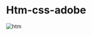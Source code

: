 # Htm-css-adobe
![htm](https://user-images.githubusercontent.com/87669816/134034900-83bc6fb0-d65f-4f16-a494-f356a00a7e33.png)
